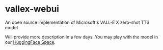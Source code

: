 # vallex-webui
An open source implementation of Microsoft's VALL-E X zero-shot TTS model

Will provide more description in a few days.
You may play with the model in our [HuggingFace Space](https://huggingface.co/spaces/Plachta/VALL-E-X).
